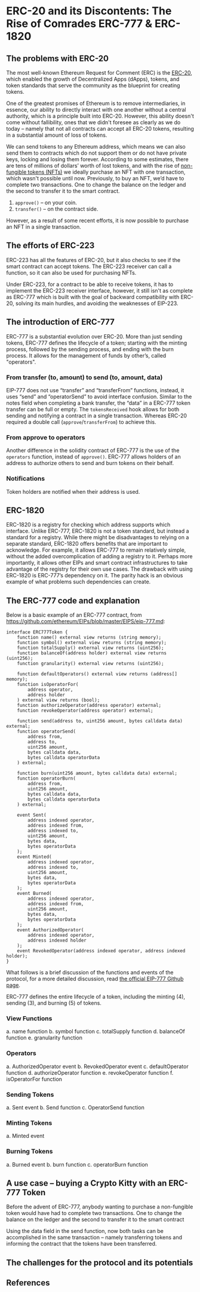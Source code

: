 # ERC-20 and its Discontents: The Rise of Comrades ERC-777 & ERC-1820

## The problems with ERC-20

The most well-known Ethereum Request for Comment (ERC) is the [ERC-20](https://en.wikipedia.org/wiki/ERC20), which enabled the growth of Decentralized Apps (dApps), tokens, and token standards that serve the community as the blueprint for creating tokens.

One of the greatest promises of Ethereum is to remove intermediaries, in essence, our ability to directly interact with one another without a central authority, which is a principle built into ERC-20. However, this ability doesn't come without fallibility, ones that we didn't foresee as clearly as we do today – namely that not all contracts can accept all ERC-20 tokens, resulting in a substantial amount of loss of tokens.

We can send tokens to any Ethereum address, which means we can also send them to contracts which do not support them or do not have private keys, locking and losing them forever. According to some estimates, there are tens of millions of dollars’ worth of lost tokens, and with the rise of [non-fungible tokens (NFTs)](https://kauri.io/article/028ff6bf2fa0432191371e6d39398ba6/v1/cute-kitties-and-where-to-find-them-an-introduction-to-non-fungible-tokens) we ideally purchase an NFT with one transaction, which wasn't possible until now. Previously, to buy an NFT, we’d have to complete two transactions. One to change the balance on the ledger and the second to transfer it to the smart contract.

1.  `approve()` – on your coin.
2.  `transfer()` – on the contract side.

However, as a result of some recent efforts, it is now possible to purchase an NFT in a single transaction.

## The efforts of ERC-223

ERC-223 has all the features of ERC-20, but it also checks to see if the smart contract can accept tokens. The ERC-223 receiver can call a function, so it can also be used for purchasing NFTs.

Under ERC-223, for a contract to be able to receive tokens, it has to implement the ERC-223 receiver interface, however, it still isn't as complete as ERC-777 which is built with the goal of backward compatibility with ERC-20, solving its main hurdles, and avoiding the weaknesses of EIP-223.

## The introduction of ERC-777

ERC-777 is a substantial evolution over ERC-20. More than just sending tokens, ERC-777 defines the lifecycle of a token; starting with the minting process, followed by the sending process, and ending with the burn process. It allows for the management of funds by other’s, called "operators".

### From transfer (to, amount) to send (to, amount, data)

EIP-777 does not use “transfer” and “transferFrom” functions, instead, it uses “send” and “operatorSend” to avoid interface confusion.
Similar to the notes field when completing a bank transfer, the “data” in a ERC-777 token transfer can be full or empty. The `tokensReceived` hook allows for both sending and notifying a contract in a single transaction. Whereas ERC-20 required a double call (`approve`/`transferFrom`) to achieve this.

### From approve to operators

Another difference in the solidity contract of ERC-777 is the use of the `operators` function, instead of `approve()`. ERC-777 allows holders of an address to authorize others to send and burn tokens on their behalf.

### Notifications

Token holders are notified when their address is used.

## ERC-1820

ERC-1820 is a registry for checking which address supports which interface. Unlike ERC-777, ERC-1820 is not a token standard, but instead a standard for a registry.
While there might be disadvantages to relying on a separate standard, ERC-1820 offers benefits that are important to acknowledge. For example, it allows ERC-777 to remain relatively simple, without the added overcomplication of adding a registry to it. Perhaps more importantly, it allows other EIPs and smart contract infrastructures to take advantage of the registry for their own use cases.
The drawback with using ERC-1820 is ERC-777’s dependency on it. The parity hack is an obvious example of what problems such dependencies can create.

## The ERC-777 code and explanation

Below is a basic example of an ERC-777 contract, from <https://github.com/ethereum/EIPs/blob/master/EIPS/eip-777.md>:

```solidity
interface ERC777Token {
    function name() external view returns (string memory);
    function symbol() external view returns (string memory);
    function totalSupply() external view returns (uint256);
    function balanceOf(address holder) external view returns (uint256);
    function granularity() external view returns (uint256);

    function defaultOperators() external view returns (address[] memory);
    function isOperatorFor(
        address operator,
        address holder
    ) external view returns (bool);
    function authorizeOperator(address operator) external;
    function revokeOperator(address operator) external;

    function send(address to, uint256 amount, bytes calldata data) external;
    function operatorSend(
        address from,
        address to,
        uint256 amount,
        bytes calldata data,
        bytes calldata operatorData
    ) external;

    function burn(uint256 amount, bytes calldata data) external;
    function operatorBurn(
        address from,
        uint256 amount,
        bytes calldata data,
        bytes calldata operatorData
    ) external;

    event Sent(
        address indexed operator,
        address indexed from,
        address indexed to,
        uint256 amount,
        bytes data,
        bytes operatorData
    );
    event Minted(
        address indexed operator,
        address indexed to,
        uint256 amount,
        bytes data,
        bytes operatorData
    );
    event Burned(
        address indexed operator,
        address indexed from,
        uint256 amount,
        bytes data,
        bytes operatorData
    );
    event AuthorizedOperator(
        address indexed operator,
        address indexed holder
    );
    event RevokedOperator(address indexed operator, address indexed holder);
}
```

What follows is a brief discussion of the functions and events of the protocol, for a more detailed discussion, read [the official EIP-777 Github page](https://github.com/ethereum/EIPs/blob/master/EIPS/eip-777.md).

ERC-777 defines the entire lifecycle of a token, including the minting (4), sending (3), and burning (5) of tokens.

### View Functions

a.	name function
b.	symbol function
c.	totalSupply function
d.	balanceOf function
e.	granularity function

### Operators

a.	AuthorizedOperator event
b.	RevokedOperator event
c.	defaultOperator function
d.	authorizeOperator function
e.	revokeOperator function
f.	isOperatorFor function

### Sending Tokens

a.	Sent event
b.	Send function
c.	OperatorSend function

### Minting Tokens

a.	Minted event

### Burning Tokens

a.	Burned event
b.	burn function
c.	operatorBurn function

## A use case – buying a Crypto Kitty with an ERC-777 Token

Before the advent of ERC-777, anybody wanting to purchase a non-fungible token would have had to complete two transactions. One to change the balance on the ledger and the second to transfer it to the smart contract

Using the data field in the send function, now both tasks can be accomplished in the same transaction – namely transferring tokens and informing the contract that the tokens have been transferred.

## The challenges for the protocol and its potentials

## References

<!-- TODO: ? -->
